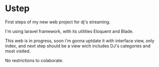 # Ustep
First steps of my new web project for dj's streaming.

I'm using laravel framework, with its utilities Eloquent and Blade.

This web is in progress, soon i'm gonna uptdate it with interface view, only index, and next step should be a view wich includes 
DJ's categories and most visited.

No restrictions to colaborate.
